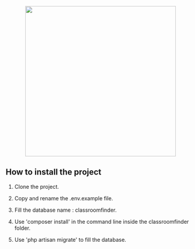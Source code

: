 <p align="center"><img src="https://res.cloudinary.com/dtfbvvkyp/image/upload/v1566331377/laravel-logolockup-cmyk-red.svg" width="400"></p>


## How to install the project

1. Clone the project.

2. Copy and rename the .env.example file.

3. Fill the database name : classroomfinder.

4. Use 'composer install' in the command line  inside the classroomfinder folder.

5. Use 'php artisan migrate' to fill the database.